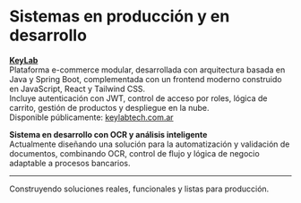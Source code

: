 # Sistemas en producción y en desarrollo

**[KeyLab](https://github.com/LautaroOrellano/keylab)**  
Plataforma e-commerce modular, desarrollada con arquitectura basada en Java y Spring Boot, complementada con un frontend moderno construido en JavaScript, React y Tailwind CSS.   
Incluye autenticación con JWT, control de acceso por roles, lógica de carrito, gestión de productos y despliegue en la nube.  
Disponible públicamente: [keylabtech.com.ar](https://keylabtech.com.ar)

**Sistema en desarrollo con OCR y análisis inteligente**  
Actualmente diseñando una solución para la automatización y validación de documentos, combinando OCR, control de flujo y lógica de negocio adaptable a procesos bancarios.

---
Construyendo soluciones reales, funcionales y listas para producción.
